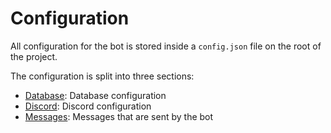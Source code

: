 # Configuration

All configuration for the bot is stored inside a `config.json` file on the root of the project.

The configuration is split into three sections:

-   [Database](database): Database configuration
-   [Discord](discord): Discord configuration
-   [Messages](messages): Messages that are sent by the bot
